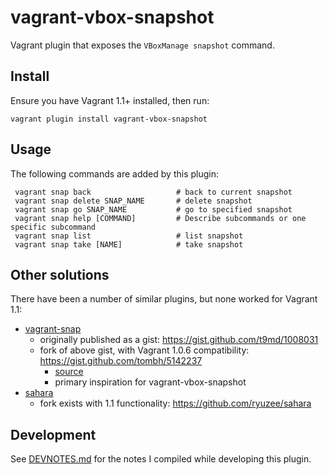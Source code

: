 vagrant-vbox-snapshot
==================================
Vagrant plugin that exposes the `VBoxManage snapshot` command.

## Install

Ensure you have Vagrant 1.1+ installed, then run:

    vagrant plugin install vagrant-vbox-snapshot

## Usage

The following commands are added by this plugin:

     vagrant snap back                   # back to current snapshot
     vagrant snap delete SNAP_NAME       # delete snapshot
     vagrant snap go SNAP_NAME           # go to specified snapshot
     vagrant snap help [COMMAND]         # Describe subcommands or one specific subcommand
     vagrant snap list                   # list snapshot
     vagrant snap take [NAME]            # take snapshot

## Other solutions

There have been a number of similar plugins, but none worked for Vagrant 1.1:

* [vagrant-snap](https://github.com/t9md/vagrant-snap)
  - originally published as a gist: https://gist.github.com/t9md/1008031
  - fork of above gist, with Vagrant 1.0.6 compatibility: https://gist.github.com/tombh/5142237 
    - [source](https://github.com/mitchellh/vagrant/issues/143#issuecomment-14781762)
    - primary inspiration for vagrant-vbox-snapshot
* [sahara](https://github.com/jedi4ever/sahara)
  - fork exists with 1.1 functionality: https://github.com/ryuzee/sahara

## Development

See [DEVNOTES.md](https://github.com/dergachev/vagrant-vbox-snapshot/blob/master/DEVNOTES.md)
for the notes I compiled while developing this plugin.
